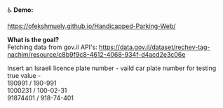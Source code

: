

:wheelchair: **Demo:**

https://ofekshmuely.github.io/Handicapped-Parking-Web/

**What is the goal?**<br>
Fetching data from gov.il API's:
https://data.gov.il/dataset/rechev-tag-nachim/resource/c8b9f9c8-4612-4068-934f-d4acd2e3c06e


Insert an Israeli licence plate number - 
vaild car plate number for testing true value -
<br>190991 / 190-991 
<br>1000231 / 100-02-31 
<br>91874401 / 918-74-401

